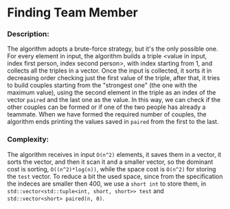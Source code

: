 # Finding Team Member

### Description: 
The algorithm adopts a brute-force strategy, but it's the only possible one. For every element in input, the algorithm builds a triple <value in input, index first person, index second person>, with index starting from 1, and collects all the triples in a vector.
Once the input is collected, it sorts it in decreasing order checking just the first value of the triple, after that, it tries to build couples starting from the "strongest one" (the one with the maximum value), using the second element in the triple as an index of the vector `paired` and the last one as the value. In this way, we can check if the other couples can be formed or if one of the two people has already a teammate.
When we have formed the required number of couples, the algorithm ends printing the values saved in `paired` from the first to the last.

### Complexity:
The algorithm receives in input `O(n^2)` elements, it saves them in a vector, it sorts the vector, and then it scan it and a smaller vector, so the dominant cost is sorting, `O((n^2)*log(n))`, while the space cost is `O(n^2)` for storing the `test` vector.
To reduce a bit the used space, since from the specification the indeces are smaller then 400, we use a `short int` to store them, in ` std::vector<std::tuple<int, short, short>> test` and ` std::vector<short> paired(n, 0)`.
